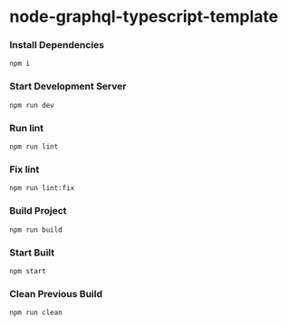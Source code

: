 # node-graphql-typescript-template


### Install Dependencies
```
npm i
```


### Start Development Server
```
npm run dev
```


### Run lint
```
npm run lint
```


### Fix lint
```
npm run lint:fix
```


### Build Project
```
npm run build
```


### Start Built
```
npm start
```


### Clean Previous Build
```
npm run clean
```